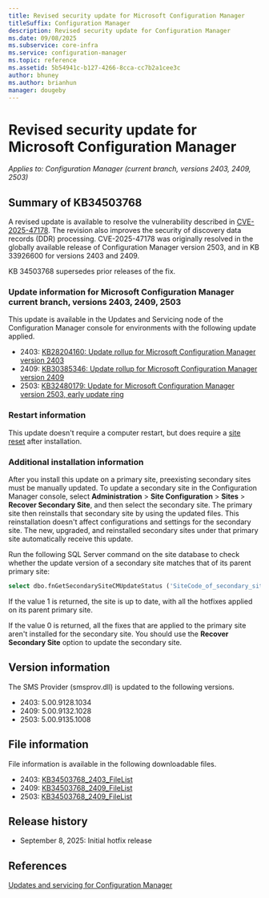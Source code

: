 ```yaml
---
title: Revised security update for Microsoft Configuration Manager
titleSuffix: Configuration Manager
description: Revised security update for Configuration Manager
ms.date: 09/08/2025
ms.subservice: core-infra
ms.service: configuration-manager
ms.topic: reference
ms.assetid: 5b54941c-b127-4266-8cca-cc7b2a1cee3c
author: bhuney
ms.author: brianhun
manager: dougeby
---
```


# Revised security update for Microsoft Configuration Manager

*Applies to: Configuration Manager (current branch, versions 2403, 2409, 2503)*

## Summary of KB34503768
<!-- 34503768 -->
A revised update is available to resolve the vulnerability described in [CVE-2025-47178](https://msrc.microsoft.com/update-guide/en-US/vulnerability/CVE-2025-47178). The revision also improves the security of discovery data records (DDR) processing. CVE-2025-47178 was originally resolved in the globally available release of Configuration Manager version 2503, and in KB 33926600 for versions 2403 and 2409.

KB 34503768 supersedes prior releases of the fix.

### Update information for Microsoft Configuration Manager current branch, versions 2403, 2409, 2503

This update is available in the Updates and Servicing node of the Configuration Manager console for environments with the following update applied.
- 2403: [KB28204160: Update rollup for Microsoft Configuration Manager version 2403](../2403/28204160.md)
- 2409: [KB30385346: Update rollup for Microsoft Configuration Manager version 2409](../2409/30385346.md)
- 2503: [KB32480179: Update for Microsoft Configuration Manager version 2503, early update ring](../2503/32480179.md)

### Restart information

This update doesn't require a computer restart, but does require a [site reset](../../core/servers/manage/modify-your-infrastructure.md#bkmk_reset) after installation.

### Additional installation information

After you install this update on a primary site, preexisting secondary sites must be manually updated. To update a secondary site in the Configuration Manager console, select **Administration** > **Site Configuration** > **Sites** >  **Recover Secondary Site**, and then select the secondary site. The primary site then reinstalls that secondary site by using the updated files. This reinstallation doesn't affect configurations and settings for the secondary site. The new, upgraded, and reinstalled secondary sites under that primary site automatically receive this update.

Run the following SQL Server command on the site database to check whether the update version of a secondary site matches that of its parent primary site:
   ```sql
   select dbo.fnGetSecondarySiteCMUpdateStatus ('SiteCode_of_secondary_site')
   ```
If the value 1 is returned, the site is up to date, with all the hotfixes applied on its parent primary site.

If the value 0 is returned, all the fixes that are applied to the primary site aren't installed for the secondary site. You should use the **Recover Secondary Site** option to update the secondary site.

## Version information
The SMS Provider (smsprov.dll) is updated to the following versions.
- 2403: 5.00.9128.1034
- 2409: 5.00.9132.1028
- 2503: 5.00.9135.1008

## File information
File information is available in the following downloadable files.
- 2403: [KB34503768_2403_FileList](https://aka.ms/KB34503768_2403_FileList)
- 2409: [KB34503768_2409_FileList](https://aka.ms/KB34503768_2409_FileList)
- 2503: [KB34503768_2409_FileList](https://aka.ms/KB34503768_2503_FileList)

## Release history
- September 8, 2025: Initial hotfix release

## References
[Updates and servicing for Configuration Manager](../../core/servers/manage/updates.md)